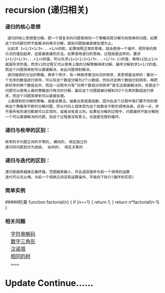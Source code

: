 # recursion (递归相关)

###  递归的核心思想
     递归的核心思想是分解。把一个很复杂的问题使用同一个策略将其分解为较简单的问题，如果这个的问题仍然不能解决则再次分解，直到问题能被直接处理为止。
     比如求 1+1/2+1/3+...+1/n的和，如果按照正常的思维，就会使用一个循环，把所有的表示式的值加起来，这是最直接的办法。如果使用递归的思维，过程就是这样的，要求1+1/2+1/3+...+1/n的值，可以先求s1=1+1/2+1/3+...+1/(n-1)的值，再用s1加上1/n就是所求的值，而求s1的过程又可以使用上面的分解策略继续分解，最终分解到求1+1/2的值，而这个问题简单到可以直接解决，自此问题得到解决。
     递归强调的分治的策略，再举个例子，有一种排序算法叫归并排序，其思想是这样的：要对一个无序的数组进行排序，可以将这个数组分解为2个小数组，然后对这两个数组分别排序，再把排好序的两个数组合并。而这一过程中只有“对两个数组分别排序”是无法直接解决的，但是这个问题可以使用上面的策略进行再次的分解，最后这个问题就被分解到对2个元素的数组进行排序，而这个问题简单到可以直接处理。
     上面提到的分解的策略，或者说算法，抽象出来就是函数，因为在这个过程中我们要不同的使用这个策略来不断的分解问题，所以代码上就体现为这个函数会不断的调用自身。还有一点，并不是所有的递归都是可以实现的，或者说有意义的。如果在分解的过程中，问题最终不能分解到一个可以直接解决的问题，则这个过程是没有意义，也就是无限的循环。

### 递归与枚举的区别：
	枚举的子问题之间的平等的, 横向的, 相互独立的
	递归将问题划分为逐级， 纵向的， 相互关联的

### 递归与迭代的区别：
	递归是越来越接近最终值，范围越来越小，并且返回值参与前一个调用的运算
	迭代可以无止境。与前一个调用之间没有运算操作。平级向下执行(循环的实现)

### 简单实例
#####阶乘
	function factorial(n) {
		if (n==1) {
			return 1;
		}
		return n*factorial(n-1)
	}

###  相关问题
<font size = 3>&nbsp;&nbsp;&nbsp;&nbsp;[字符串解码](https://github.com/zexiangzhang/algorithmAndDataStructure/tree/master/algorithm/recursion/decode_string.py)<br/></font>
<font size = 3>&nbsp;&nbsp;&nbsp;&nbsp;[数字三角形](https://github.com/zexiangzhang/algorithmAndDataStructure/tree/master/algorithm/recursion/digital_triangle.py)<br/></font>
<font size = 3>&nbsp;&nbsp;&nbsp;&nbsp;[汉诺塔](https://github.com/zexiangzhang/algorithmAndDataStructure/tree/master/algorithm/recursion/hanoi.py)<br/></font>
<font size = 3>&nbsp;&nbsp;&nbsp;&nbsp;[相同的树](https://github.com/zexiangzhang/algorithmAndDataStructure/tree/master/algorithm/recursion/same_tree.py)<br/></font>
<font size = 3>&nbsp;&nbsp;&nbsp;&nbsp;[......](https://github.com/zexiangzhang/algorithmAndDataStructure/tree/master/algorithm/recursion/)<br/></font>

# Update Continue......
